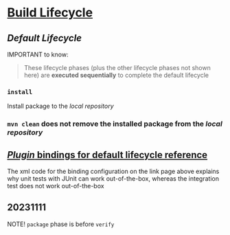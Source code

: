 # [Build Lifecycle](https://maven.apache.org/guides/introduction/introduction-to-the-lifecycle.html)
## *Default Lifecycle*

IMPORTANT to know:

> These lifecycle phases (plus the other lifecycle phases not shown here) are **executed sequentially** to complete the default lifecycle

### `install`
Install package to the *local repository*

### `mvn clean` does not remove the installed package from the *local repository*

## [*Plugin* bindings for default lifecycle reference](https://maven.apache.org/ref/3.8.6/maven-core/default-bindings.html)
The xml code for the binding configuration on the link page above explains why unit tests with JUnit can work out-of-the-box, whereas the integration test does not work out-of-the-box

## 20231111
NOTE! `package` phase is before `verify`

